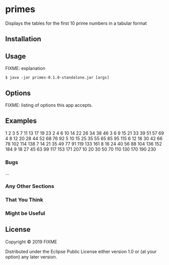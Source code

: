 # primes

Displays the tables for the first 10 prime numbers in a tabular format
## Installation



## Usage

FIXME: explanation

    $ java -jar primes-0.1.0-standalone.jar [args]

## Options

FIXME: listing of options this app accepts.

## Examples

1	2	3	5	7	11	13	17	19	23
2	4	6	10	14	22	26	34	38	46
3	6	9	15	21	33	39	51	57	69
4	8	12	20	28	44	52	68	76	92
5	10	15	25	35	55	65	85	95	115
6	12	18	30	42	66	78	102	114	138
7	14	21	35	49	77	91	119	133	161
8	16	24	40	56	88	104	136	152	184
9	18	27	45	63	99	117	153	171	207
10	20	30	50	70	110	130	170	190	230

### Bugs

...

### Any Other Sections
### That You Think
### Might be Useful

## License

Copyright © 2019 FIXME

Distributed under the Eclipse Public License either version 1.0 or (at
your option) any later version.
